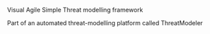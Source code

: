 Visual
Agile
Simple
Threat modelling framework

Part of an automated threat-modelling platform called ThreatModeler